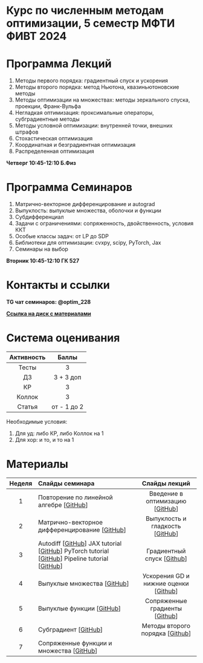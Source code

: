 # Курс по численным методам оптимизации, 5 семестр МФТИ ФИВТ 2024  



# Программа Лекций
1) Методы первого порядка: градиентный спуск и ускорения 
2) Методы второго порядка: метод Ньютона, квазиньютоновские методы 
3) Методы оптимизации на множествах: методы зеркального спуска, проекции, Франк-Вульфа
4) Негладкая оптимизация: проксимальные операторы, субградиентные методы
5) Методы условной оптимизации: внутренней точки, внешних  штрафов
6) Стохастическая оптимизация
7) Координатная и безградиентная оптимизация 
8) Распределенная оптимизация
    
**Четверг 10:45-12:10 Б.Физ**

# Программа Семинаров 

1) Матрично-векторное дифференцирование и autograd
2) Выпуклость: выпуклые множества, оболочки и функции
3) Субдифференциал 
4) Задачи с ограничениями: сопряженность, двойственность, условия ККТ
5) Особые классы задач: от LP до SDP
6) Библиотеки для оптимизации: cvxpy, scipy, PyTorch, Jax
7) Семинары на выбор

**Вторник 10:45-12:10  ГК 527**

# Контакты и ссылки

**TG чат семинаров: @optim_228**

**[Ссылка на диск с материалами](https://disk.yandex.ru/d/wGzo-4WGtbNrjw)**

# Система оценивания
| Активность |  Баллы  |
|:------:|:----------:|
| Тесты  | 3 |
| ДЗ |3 + 3 доп|
| КР |3|
| Коллок |3|
| Статья |от - 1 до 2|

Необходимые условия:
1) Для уд: либо КР, либо Коллок на 1
2) Для хор: и то, и то на 1
# Материалы 
| Неделя | Слайды семинара | Слайды лекций | 
|:------:|:----------|:----------:|
|1| Повторение по линейной алгебре [[GitHub](sems/matvec_diff.pdf)]  | Введение в оптимизацию [[GitHub](lecs/MIPT_Optimization_Fall_2024_1st_lecture.pdf)]  |
|2| Матрично-векторное дифференцирование [[GitHub](sems/matvec_diff.pdf)] |  Выпуклость и гладкость [[GitHub](lecs/MIPT_Optimization_Fall_2024_2nd_lecture.pdf)]|
|3| Autodiff [[GitHub](sems/sems_2024_backprop.pdf)] JAX tutorial [[GitHub](notebooks/jax_tutor.ipynb)] PyTorch tutorial [[GitHub](notebooks/pytorch_tutor.ipynb)] Pipeline tutorial [[GitHub](notebooks/pipeline_tutor.ipynb)] |Градиентный спуск [[Github](lecs/MIPT_Optimization_Fall_2024_3d_lecture.pdf)]|
|4| Выпуклые множества [[GitHub](sems/convex_sets_sem_4.pdf)] |Ускорения GD и нижние оценки [[Github](lecs/MIPT_Optimization_Fall_2024_4th_lecture.pdf)] |
|5| Выпуклые функции [[GitHub](sems/sem_5_convex_funcs.pdf)] |Сопряженные градиенты [[Github](lecs/MIPT_Optimization_Fall_2024_5th_lecture.pdf)]|
|6| Субградиент [[GitHub](sems/sem6_subdiff.pdf)] |Методы второго порядка [[Github](lecs/MIPT_Optimization_Fall_2024_6th_lecture.pdf)]|
|7| Сопряженные функции и множества [[GitHub](sems/sem_7_dual_funcs_and_sets.pdf)] ||
